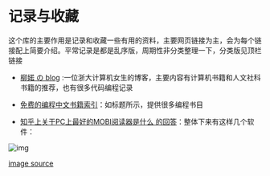 # 记录与收藏





这个库的主要作用是记录和收藏一些有用的资料，主要网页链接为主，会为每个链接配上简要介绍。平常记录是都是乱序版，周期性非分类整理一下，分类版见顶栏链接

* [柳婼 の blog](https://www.liuchuo.net/) :一位浙大计算机女生的博客，主要内容有计算机书籍和人文社科书籍的推荐，也有很多代码编程记录

* [免费的编程中文书籍索引](https://github.com/justjavac/free-programming-books-zh_CN)：如标题所示，提供很多编程书目

* [知乎上关于PC上最好的MOBI阅读器是什么 的回答](https://www.zhihu.com/question/20253042)：整体下来有这样几个软件：

  

![img](https://pic4.zhimg.com/80/7b2e93d4e7c66dbb8a6db9bb76d3cd57_hd.png) 

[image source](https://www.zhihu.com/question/20253042/answer/76883630)

